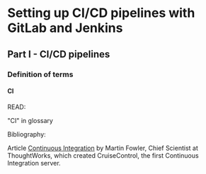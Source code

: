 # Setting up CI/CD pipelines with GitLab and Jenkins

## Part I - CI/CD pipelines


### Definition of terms

#### CI

READ:

"CI" in glossary

Bibliography:

Article [Continuous Integration](https://martinfowler.com/articles/continuousIntegration.html) by Martin Fowler, Chief Scientist at ThoughtWorks, which created CruiseControl, the first Continuous Integration server.

